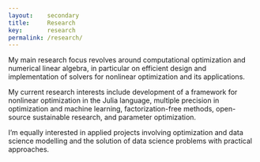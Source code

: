 ```yaml
---
layout:    secondary
title:     Research
key:       research
permalink: /research/
---
```


My main research focus revolves around computational optimization and numerical linear algebra, in particular on efficient design and implementation of solvers for nonlinear optimization and its applications.

My current research interests include development of a framework for nonlinear optimization in the Julia language, multiple precision in optimization and machine learning, factorization-free methods, open-source sustainable research, and parameter optimization.

I’m equally interested in applied projects involving optimization and data science modelling and the solution of data science problems with practical approaches.
